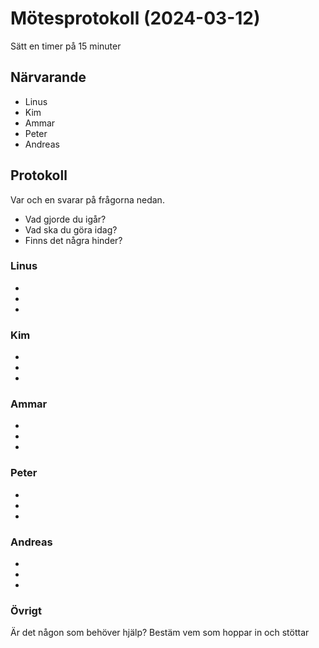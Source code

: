 # Mötesprotokoll (2024-03-12)

Sätt en timer på 15 minuter

## Närvarande
* Linus
* Kim
* Ammar
* Peter
* Andreas

## Protokoll
Var och en svarar på frågorna nedan.
* Vad gjorde du igår?
* Vad ska du göra idag?
* Finns det några hinder?

### Linus
*
*
*

### Kim
*
*
*

### Ammar
*
*
*

### Peter
*
*
*
### Andreas
*
*
*


### Övrigt
Är det någon som behöver hjälp? Bestäm vem som hoppar in och stöttar
